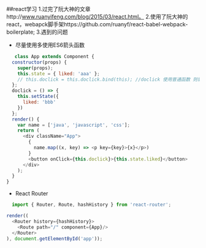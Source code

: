 ##react学习
1.过完了阮大神的文章http://www.ruanyifeng.com/blog/2015/03/react.html。
2.使用了阮大神的react，webapck脚手架https://github.com/ruanyf/react-babel-webpack-boilerplate;
3.遇到的问题 
- 尽量使用多使用ES6箭头函数
```javascript
   class App extends Component {
  constructor(props) {
    super(props);
    this.state = { liked: 'aaa' };
    // this.doclick = this.doclick.bind(this); //doclick 使用普通函数 则需要这行代码
  };
  doclick = () => {
    this.setState({
      liked: 'bbb'
    })
  };
  render() {
    var name = ['java', 'javascript', 'css'];
    return (
      <div className="App">
        {
          name.map((x, key) => <p key={key}>{x}</p>)
        }
        <button onClick={this.doclick}>{this.state.liked}</button>
      </div>
    );
  }
}
```
- React Router 
```javascript
  import { Router, Route, hashHistory } from 'react-router';

render((
  <Router history={hashHistory}>
    <Route path="/" component={App}/>
  </Router>
), document.getElementById('app'));
```








